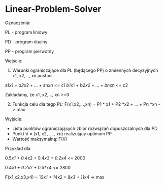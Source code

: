 # Linear-Problem-Solver

Oznaczenia:

PL - program liniowy

PD - program dualny

PP - program pierwotny

Wejście:
1. Warunki ograniczające dla PL (będącego PP) o zmiennych decyzyjnych x1, x2,..., xn postaci: 

a1*x1 + a2*x2 + ... + an*xn <= c1 
b1*x1 + b2*x2 + ... + bn*xn <= c2

Zakładamy, że  x1, x2,..., xn >=0

2. Funkcja celu dla tegp PL: F(x1,x2,...,xn) = P1 * x1 + P2 *x2 + ... + Pn *xn -> max

Wyjście:
- Lista punktów ograniczających zbiór rozwiązań dopuszczalnych dla PD
- Punkt V = (x1, x2, ... , xn) realizujący optimum PP
- Wartość maksymalną: F(V)


Przykład dla:

0.5*x1 + 0.4*x2 + 0.4*x3 + 0.2*x4 <= 2000

0.4*x1 + 0.2*x2 + 0.5*x4 <= 2800

F(x1,x2,x3,x4) = 10*x1 + 14*x2 + 8*x3 + 11*x4 -> max
